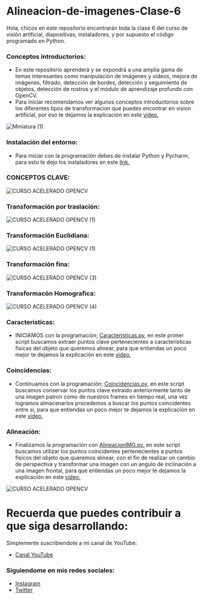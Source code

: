 # Alineacion-de-imagenes-Clase-6
Hola, chicos en este repositorio encontrarán toda la clase 6 del curso de visión artificial, diapositivas, instaladores, y por supuesto el código programado en Python.

### Conceptos introductorios:
- En este repositorio aprenderá y se expondrá a una amplia gama de temas interesantes como manipulación de imágenes y videos, mejora de imágenes, filtrado, detección de bordes, detección y seguimiento de objetos, detección de rostros y el módulo de aprendizaje profundo con OpenCV.
- Para iniciar recomendamos ver algunos conceptos introductorios sobre los diferentes tipos de transformacion que puedes encontrar en vision artificial, por eso te dejamos la explicación en este [video.](https://youtu.be/Kf03WZdlMro)


![Miniatura (1)](https://user-images.githubusercontent.com/85022752/226739714-675bfffe-ddb2-4e43-bfc0-2301b48fd274.jpg)


### Instalación del entorno:
- Para iniciar con la programación debes de instalar Python y Pycharm, para esto te dejo los instaladores en este [link.](https://drive.google.com/drive/folders/1QY4yvfdcG3BObTwtHJSdWfW-vPyKMiNS?usp=share_link)

### CONCEPTOS CLAVE:


![CURSO ACELERADO OPENCV](https://user-images.githubusercontent.com/85022752/226740435-7f2a41bb-7fe7-473f-8915-b4a1ab20a28b.png)


### Transformación por traslación:

![CURSO ACELERADO OPENCV (1)](https://user-images.githubusercontent.com/85022752/226740870-29487fd0-05b5-4fd1-9c8d-2495acfc6767.png)

### Transformación Euclidiana:

![CURSO ACELERADO OPENCV (1)](https://user-images.githubusercontent.com/85022752/226741008-839b3f8d-79dc-4321-9d96-85a9fa4f8cb7.png)

### Transformación fina:

![CURSO ACELERADO OPENCV (3)](https://user-images.githubusercontent.com/85022752/226741257-61411811-7097-4fab-9cfd-321df07a580b.png)

### Transformacón Homografica:

![CURSO ACELERADO OPENCV (4)](https://user-images.githubusercontent.com/85022752/226741724-6ba578a0-b558-4a9b-aef6-8a6647262541.png)


### Caracteristicas:
- INICIAMOS con la programación; [Caracteristicas.py,](https://github.com/AprendeIngenia/Alineacion-de-imagenes-Clase-6/blob/e14853c813ed39463a5813537a1c03de14f04094/Caracteristicas.py) en este primer script buscamos extraer puntos clave pertenecientes a caracteristicas fisicas del objeto que queremos alinear, para que entiendas un poco mejor te dejamos la explicación en este [video.](https://youtu.be/Kf03WZdlMro)

### Coincidencias:
- Continuamos con la programación; [Coincidencias.py,](https://github.com/AprendeIngenia/Alineacion-de-imagenes-Clase-6/blob/e14853c813ed39463a5813537a1c03de14f04094/Coincidencias.py) en este script buscamos conservar los puntos clave extraido anteriormente tanto de una imagen patron como de nuestros frames en tiempo real, una vez logramos almacenarlos procedemos a buscar los puntos coincidentes entre si, para que entiendas un poco mejor te dejamos la explicación en este [video.](https://youtu.be/Kf03WZdlMro)

### Alineación:
- Finalizamos la programación con [AlineacionIMG.py,](https://github.com/AprendeIngenia/Alineacion-de-imagenes-Clase-6/blob/e14853c813ed39463a5813537a1c03de14f04094/AlineacionIMG.py) en este script buscamos utilizar los puntos coincidentes pertenecientes a puntos fisicos del objeto que queremos alinear, con el fin de realizar un cambio de perspectiva y transformar una imagen con un angulo de inclinación a una imagen frontal, para que entiendas un poco mejor te dejamos la explicación en este [video.](https://youtu.be/Kf03WZdlMro)


![CURSO ACELERADO OPENCV](https://user-images.githubusercontent.com/85022752/226744562-182fe9c1-c772-41e2-adee-4e26cfc9db80.png)


# Recuerda que puedes contribuir a que siga desarrollando:
Simplemente suscribiendote a mi canal de YouTube:
- [Canal YouTube](https://www.youtube.com/channel/UCzwHEOCbsZLjfELperJ6VeQ/videos)

### Siguiendome en mis redes sociales: 
- [Instagram](https://www.instagram.com/santiagsanchezr/)
- [Twitter](https://twitter.com/SantiagSanchezR)

